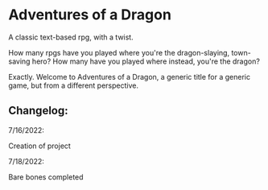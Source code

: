 # Adventures of a Dragon
A classic text-based rpg, with a twist.



How many rpgs have you played where you're the dragon-slaying, town-saving hero? 
How many have you played where instead, you're the dragon?

Exactly. Welcome to Adventures of a Dragon, a generic title for a generic game, but from a different perspective.

## Changelog:

7/16/2022:

Creation of project


7/18/2022:

Bare bones completed